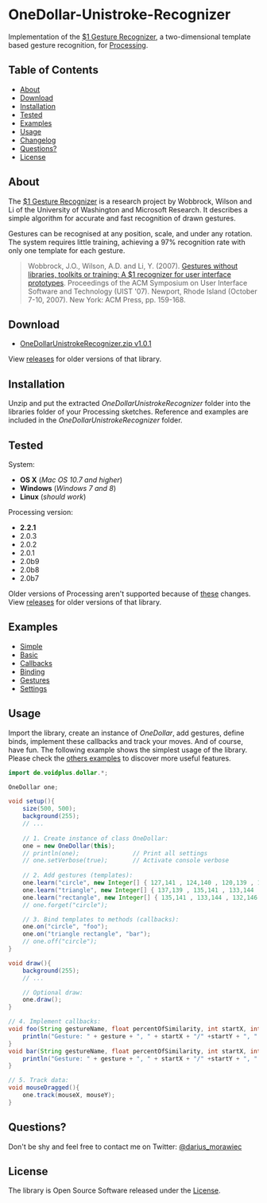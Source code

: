 # OneDollar-Unistroke-Recognizer

Implementation of the [$1 Gesture Recognizer](http://depts.washington.edu/aimgroup/proj/dollar/), a two-dimensional template based gesture recognition, for [Processing](http://processing.org/).


## Table of Contents

- [About](#about)
- [Download](#download)
- [Installation](#installation)
- [Tested](#tested)
- [Examples](#examples)
- [Usage](#usage)
- [Changelog](#changelog)
- [Questions?](#questions)
- [License](#license)


## About

The [$1 Gesture Recognizer](http://depts.washington.edu/aimgroup/proj/dollar/) is a research project by Wobbrock, Wilson and Li of the University of Washington and Microsoft Research. It describes a simple algorithm for accurate and fast recognition of drawn gestures.

Gestures can be recognised at any position, scale, and under any rotation. The system requires little training, achieving a 97% recognition rate with only one template for each gesture.

> Wobbrock, J.O., Wilson, A.D. and Li, Y. (2007). [Gestures without libraries, toolkits or training: A $1 recognizer for user interface prototypes](http://faculty.washington.edu/wobbrock/pubs/uist-07.1.pdf). Proceedings of the ACM Symposium on User Interface Software and Technology (UIST '07). Newport, Rhode Island (October 7-10, 2007). New York: ACM Press, pp. 159-168.


## Download

* [OneDollarUnistrokeRecognizer.zip v1.0.1](download/OneDollarUnistrokeRecognizer.zip?raw=true)

View [releases](https://github.com/nok/onedollar-unistroke-recognizer/releases) for older versions of that library.


## Installation

Unzip and put the extracted *OneDollarUnistrokeRecognizer* folder into the libraries folder of your Processing sketches. Reference and examples are included in the *OneDollarUnistrokeRecognizer* folder.


## Tested

System:

* **OS X** (*Mac OS 10.7 and higher*)
* **Windows** (*Windows 7 and 8*)
* **Linux** (*should work*)

Processing version:

* **2.2.1**
* 2.0.3
* 2.0.2
* 2.0.1
* 2.0b9
* 2.0b8
* 2.0b7

Older versions of Processing aren't supported because of [these](https://github.com/processing/processing/wiki/Library-Basics#body) changes. View [releases](https://github.com/nok/onedollar-unistroke-recognizer/releases) for older versions of that library.


## Examples

* [Simple](examples/e0_simple/e0_simple.pde)
* [Basic](examples/e1_basic/e1_basic.pde)
* [Callbacks](examples/e2_several_callbacks/e2_several_callbacks.pde)
* [Binding](examples/e3_local_binding/e3_local_binding.pde)
* [Gestures](examples/e4_more_gestures/e4_more_gestures.pde)
* [Settings](examples/e5_settings/e5_settings.pde)


## Usage

Import the library, create an instance of *OneDollar*, add gestures, define binds, implement these callbacks and track your moves. And of course, have fun. The following example shows the simplest usage of the library. Please check the [others examples](#examples) to discover more useful features.

```java
import de.voidplus.dollar.*;

OneDollar one;

void setup(){
    size(500, 500);
    background(255);
    // ...
    
    // 1. Create instance of class OneDollar:
    one = new OneDollar(this);
    // println(one);               // Print all settings
    // one.setVerbose(true);       // Activate console verbose
    
    // 2. Add gestures (templates):
    one.learn("circle", new Integer[] { 127,141 , 124,140 , 120,139 , 118,139 /* ... */ });
    one.learn("triangle", new Integer[] { 137,139 , 135,141 , 133,144 , 132,146 /* ... */ });
    one.learn("rectangle", new Integer[] { 135,141 , 133,144 , 132,146 , 132,146 /* ... */ });
    // one.forget("circle");

    // 3. Bind templates to methods (callbacks):
    one.on("circle", "foo");
    one.on("triangle rectangle", "bar");
    // one.off("circle");
}

void draw(){
    background(255);
    // ...

    // Optional draw:
    one.draw();
}

// 4. Implement callbacks:
void foo(String gestureName, float percentOfSimilarity, int startX, int startY, int centroidX, int centroidY, int endX, int endY){
    println("Gesture: " + gesture + ", " + startX + "/" +startY + ", " + centroidX + "/" +centroidY + ", " + endX + "/" +endY);
}
void bar(String gestureName, float percentOfSimilarity, int startX, int startY, int centroidX, int centroidY, int endX, int endY){
    println("Gesture: " + gesture + ", " + startX + "/" +startY + ", " + centroidX + "/" +centroidY + ", " + endX + "/" +endY);
}

// 5. Track data:
void mouseDragged(){
    one.track(mouseX, mouseY);
}
```


## Questions?

Don't be shy and feel free to contact me on Twitter: [@darius_morawiec](https://twitter.com/darius_morawiec)


## License

The library is Open Source Software released under the [License](LICENSE.txt).